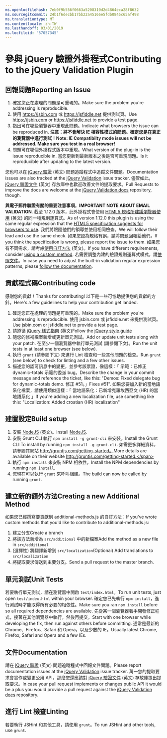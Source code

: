 ```yaml
---
ms.openlocfilehash: 7eb0f9b556f0663a5208310d2d4864eca28f8632
ms.sourcegitcommit: 24b1f6decbb17bb22a45166e5fdb0845c65af498
ms.translationtype: MT
ms.contentlocale: zh-TW
ms.lasthandoff: 03/01/2019
ms.locfileid: "57057345"
---
```

# <a name="contributing-to-the-jquery-validation-plugin"></a><span data-ttu-id="b3d91-101">參與 jQuery 驗證外掛程式</span><span class="sxs-lookup"><span data-stu-id="b3d91-101">Contributing to the jQuery Validation Plugin</span></span>

## <a name="reporting-an-issue"></a><span data-ttu-id="b3d91-102">回報問題</span><span class="sxs-lookup"><span data-stu-id="b3d91-102">Reporting an Issue</span></span>

1. <span data-ttu-id="b3d91-103">確定您正在處理的問題是可重現的。</span><span class="sxs-lookup"><span data-stu-id="b3d91-103">Make sure the problem you're addressing is reproducible.</span></span>
2. <span data-ttu-id="b3d91-104">使用 https://jsbin.com 或 https://jsfiddle.net 提供測試頁。</span><span class="sxs-lookup"><span data-stu-id="b3d91-104">Use https://jsbin.com or https://jsfiddle.net to provide a test page.</span></span>
3. <span data-ttu-id="b3d91-105">指出可在哪些瀏覽器中重現此問題。</span><span class="sxs-lookup"><span data-stu-id="b3d91-105">Indicate what browsers the issue can be reproduced in.</span></span> <span data-ttu-id="b3d91-106">**注意：將不會解決 IE 相容性模式的問題。確定您是在真正的瀏覽器中進行測試！**</span><span class="sxs-lookup"><span data-stu-id="b3d91-106">**Note: IE Compatibilty mode issues will not be addressed. Make sure you test in a real browser!**</span></span>
4. <span data-ttu-id="b3d91-107">問題可在哪個外掛程式版本中重現。</span><span class="sxs-lookup"><span data-stu-id="b3d91-107">What version of the plug-in is the issue reproducible in.</span></span> <span data-ttu-id="b3d91-108">當您更新到最新版本之後是否可重現問題。</span><span class="sxs-lookup"><span data-stu-id="b3d91-108">Is it reproducible after updating to the latest version.</span></span>

<span data-ttu-id="b3d91-109">您也可以在 [jQuery 驗證](https://github.com/jquery-validation/jquery-validation/issues) \(英文\) 問題追蹤程式中追蹤文件問題。</span><span class="sxs-lookup"><span data-stu-id="b3d91-109">Documentation issues are also tracked at the [jQuery Validation](https://github.com/jquery-validation/jquery-validation/issues) issue tracker.</span></span>
<span data-ttu-id="b3d91-110">儘管如此，[jQuery 驗證文件](https://github.com/jquery-validation/validation-content) \(英文\) 存放庫中也歡迎改善文件的提取要求。</span><span class="sxs-lookup"><span data-stu-id="b3d91-110">Pull Requests to improve the docs are welcome at the [jQuery Validation docs](https://github.com/jquery-validation/validation-content) repository, though.</span></span>

<span data-ttu-id="b3d91-111">**與電子郵件驗證有關的重要注意事項**。</span><span class="sxs-lookup"><span data-stu-id="b3d91-111">**IMPORTANT NOTE ABOUT EMAIL VALIDATION**.</span></span> <span data-ttu-id="b3d91-112">截至 1.12.0 版本，此外掛程式會使用 [HTML5 規格所建議瀏覽器使用](https://html.spec.whatwg.org/multipage/forms.html#valid-e-mail-address) \(英文\) 的同一種規則運算式。</span><span class="sxs-lookup"><span data-stu-id="b3d91-112">As of version 1.12.0 this plugin is using the same regular expression that the [HTML5 specification suggests for browsers to use](https://html.spec.whatwg.org/multipage/forms.html#valid-e-mail-address).</span></span> <span data-ttu-id="b3d91-113">我們將跟隨他們的領導並使用相同檢查。</span><span class="sxs-lookup"><span data-stu-id="b3d91-113">We will follow their lead and use the same check.</span></span> <span data-ttu-id="b3d91-114">如果您認為規格有誤，請將問題回報給他們。</span><span class="sxs-lookup"><span data-stu-id="b3d91-114">If you think the specification is wrong, please report the issue to them.</span></span> <span data-ttu-id="b3d91-115">如果您有不同需求，請考慮[使用自訂方法](http://jqueryvalidation.org/jQuery.validator.addMethod/) \(英文\)。</span><span class="sxs-lookup"><span data-stu-id="b3d91-115">If you have different requirements, consider [using a custom method](http://jqueryvalidation.org/jQuery.validator.addMethod/).</span></span>
<span data-ttu-id="b3d91-116">若需要調整內建的驗證規則運算式模式，請[依照文件](http://jqueryvalidation.org/jQuery.validator.methods/)。</span><span class="sxs-lookup"><span data-stu-id="b3d91-116">In case you need to adjust the built-in validation regular expression patterns, please [follow the documentation](http://jqueryvalidation.org/jQuery.validator.methods/).</span></span>

## <a name="contributing-code"></a><span data-ttu-id="b3d91-117">貢獻程式碼</span><span class="sxs-lookup"><span data-stu-id="b3d91-117">Contributing code</span></span>

<span data-ttu-id="b3d91-118">感謝您的貢獻！</span><span class="sxs-lookup"><span data-stu-id="b3d91-118">Thanks for contributing!</span></span> <span data-ttu-id="b3d91-119">以下是一些可協助提供您的貢獻的方針。</span><span class="sxs-lookup"><span data-stu-id="b3d91-119">Here's a few guidelines to help your contribution get landed.</span></span>

1. <span data-ttu-id="b3d91-120">確定您正在處理的問題是可重現的。</span><span class="sxs-lookup"><span data-stu-id="b3d91-120">Make sure the problem you're addressing is reproducible.</span></span> <span data-ttu-id="b3d91-121">使用 jsbin.com 或 jsfiddle.net 來提供測試頁。</span><span class="sxs-lookup"><span data-stu-id="b3d91-121">Use jsbin.com or jsfiddle.net to provide a test page.</span></span>
2. <span data-ttu-id="b3d91-122">請遵循 [jQuery 樣式指南](http://contribute.jquery.com/style-guides/js) \(英文\)</span><span class="sxs-lookup"><span data-stu-id="b3d91-122">Follow the [jQuery style guide](http://contribute.jquery.com/style-guides/js)</span></span>
3. <span data-ttu-id="b3d91-123">隨您的修補檔案新增或更新單元測試。</span><span class="sxs-lookup"><span data-stu-id="b3d91-123">Add or update unit tests along with your patch.</span></span> <span data-ttu-id="b3d91-124">在至少一個瀏覽器中執行單元測試 (請參閱下文)。</span><span class="sxs-lookup"><span data-stu-id="b3d91-124">Run the unit tests in at least one browser (see below).</span></span>
4. <span data-ttu-id="b3d91-125">執行 `grunt` (請參閱下文) 來進行 Lint 檢查和一些其他問題的檢查。</span><span class="sxs-lookup"><span data-stu-id="b3d91-125">Run `grunt` (see below) to check for linting and a few other issues.</span></span>
5. <span data-ttu-id="b3d91-126">描述您的認可訊息中的變更，並參考該票證，像這樣：「 示範：已修正 dynamic-totals 示範的委派 bug。</span><span class="sxs-lookup"><span data-stu-id="b3d91-126">Describe the change in your commit message and reference the ticket, like this: "Demos: Fixed delegate bug for dynamic-totals demo.</span></span> <span data-ttu-id="b3d91-127">修正 #51。」</span><span class="sxs-lookup"><span data-stu-id="b3d91-127">Fixes #51".</span></span> <span data-ttu-id="b3d91-128">如果您要加入新的當地語系化檔案，請使用類似這樣：「 當地語系化：已新增克羅埃西亞文 (HR) 的當地語系化 」</span><span class="sxs-lookup"><span data-stu-id="b3d91-128">If you're adding a new localization file, use something like this: "Localization: Added croatian (HR) localization"</span></span>

## <a name="build-setup"></a><span data-ttu-id="b3d91-129">建置設定</span><span class="sxs-lookup"><span data-stu-id="b3d91-129">Build setup</span></span>

1. <span data-ttu-id="b3d91-130">安裝 [NodeJS](http://nodejs.org) \(英文\)。</span><span class="sxs-lookup"><span data-stu-id="b3d91-130">Install [NodeJS](http://nodejs.org).</span></span>
2. <span data-ttu-id="b3d91-131">安裝 Grunt CLI 執行 `npm install -g grunt-cli` 來安裝。</span><span class="sxs-lookup"><span data-stu-id="b3d91-131">Install the Grunt CLI To install by running `npm install -g grunt-cli`.</span></span> <span data-ttu-id="b3d91-132">如需更多詳細資料，請參閱其網站 http://gruntjs.com/getting-started。</span><span class="sxs-lookup"><span data-stu-id="b3d91-132">More details are available on their website http://gruntjs.com/getting-started.</span></span>
3. <span data-ttu-id="b3d91-133">執行 `npm install` 來安裝 NPM 相依性。</span><span class="sxs-lookup"><span data-stu-id="b3d91-133">Install the NPM dependencies by running `npm install`.</span></span>
4. <span data-ttu-id="b3d91-134">您現在可以執行 `grunt` 來呼叫組建。</span><span class="sxs-lookup"><span data-stu-id="b3d91-134">The build can now be called by running `grunt`.</span></span>

## <a name="creating-a-new-additional-method"></a><span data-ttu-id="b3d91-135">建立新的額外方法</span><span class="sxs-lookup"><span data-stu-id="b3d91-135">Creating a new Additional Method</span></span>

<span data-ttu-id="b3d91-136">如果您已經撰寫要貢獻到 additional-methods.js 的自訂方法：</span><span class="sxs-lookup"><span data-stu-id="b3d91-136">If you've wrote custom methods that you'd like to contribute to additional-methods.js:</span></span>

1. <span data-ttu-id="b3d91-137">建立分支</span><span class="sxs-lookup"><span data-stu-id="b3d91-137">Create a branch</span></span>
2. <span data-ttu-id="b3d91-138">將該方法新增為 `src/additional` 中的新檔案</span><span class="sxs-lookup"><span data-stu-id="b3d91-138">Add the method as a new file in `src/additional`</span></span>
3. <span data-ttu-id="b3d91-139">(選擇性) 將翻譯新增到 `src/localization`</span><span class="sxs-lookup"><span data-stu-id="b3d91-139">(Optional) Add translations to `src/localization`</span></span>
4. <span data-ttu-id="b3d91-140">將提取要求傳送到主要分支。</span><span class="sxs-lookup"><span data-stu-id="b3d91-140">Send a pull request to the master branch.</span></span>

## <a name="unit-tests"></a><span data-ttu-id="b3d91-141">單元測試</span><span class="sxs-lookup"><span data-stu-id="b3d91-141">Unit Tests</span></span>

<span data-ttu-id="b3d91-142">若要執行單元測試，請在瀏覽器中開啟 `test/index.html`。</span><span class="sxs-lookup"><span data-stu-id="b3d91-142">To run unit tests, just open `test/index.html` within your browser.</span></span> <span data-ttu-id="b3d91-143">確定您已先執行 `npm install`，進行測試時才能取得所有必要的相依性。</span><span class="sxs-lookup"><span data-stu-id="b3d91-143">Make sure you ran `npm install` before so all required dependencies are available.</span></span>
<span data-ttu-id="b3d91-144">先從某一個瀏覽器著手開發修正程式，接著在其他瀏覽器中執行，然後再提交。</span><span class="sxs-lookup"><span data-stu-id="b3d91-144">Start with one browser while developing the fix, then run against others before committing.</span></span> <span data-ttu-id="b3d91-145">通常是最新的 Chrome、Firefox、Safari 和 Opera，以及少數的 IE。</span><span class="sxs-lookup"><span data-stu-id="b3d91-145">Usually latest Chrome, Firefox, Safari and Opera and a few IEs.</span></span>

## <a name="documentation"></a><span data-ttu-id="b3d91-146">文件</span><span class="sxs-lookup"><span data-stu-id="b3d91-146">Documentation</span></span>

<span data-ttu-id="b3d91-147">請在 [jQuery 驗證](https://github.com/jquery-validation/jquery-validation/issues) \(英文\) 問題追蹤程式中回報文件問題。</span><span class="sxs-lookup"><span data-stu-id="b3d91-147">Please report documentation issues at the [jQuery Validation](https://github.com/jquery-validation/jquery-validation/issues) issue tracker.</span></span>
<span data-ttu-id="b3d91-148">萬一您的提取要求會實作或變更公用 API，那麼您還應該對 [jQuery 驗證文件](https://github.com/jquery-validation/validation-content) \(英文\) 存放庫提出提取要求。</span><span class="sxs-lookup"><span data-stu-id="b3d91-148">In case your pull request implements or changes public API it would be a plus you would provide a pull request against the [jQuery Validation docs](https://github.com/jquery-validation/validation-content) repository.</span></span>

## <a name="linting"></a><span data-ttu-id="b3d91-149">進行 Lint 檢查</span><span class="sxs-lookup"><span data-stu-id="b3d91-149">Linting</span></span>

<span data-ttu-id="b3d91-150">若要執行 JSHint 和其他工具，請使用 `grunt`。</span><span class="sxs-lookup"><span data-stu-id="b3d91-150">To run JSHint and other tools, use `grunt`.</span></span>
